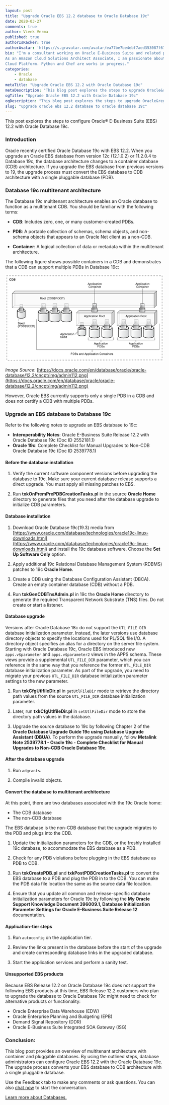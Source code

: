 ```yaml
---
layout: post
title: "Upgrade Oracle EBS 12.2 database to Oracle Database 19c"
date: 2020-03-27
comments: true
author: Vivek Verma
published: true
authorIsRacker: true
authorAvatar: 'https://s.gravatar.com/avatar/ea77be7be4ebf7aed353087f677104be'
bio: "I'm a consultant working on Oracle E-Business Suite and related products.
As an Amazon Cloud Solutions Architect Associate, I am passionate about the
Cloud Platform. Python and Chef are works in progress."
categories:
    - Oracle
    - database
metaTitle: "Upgrade Oracle EBS 12.2 with Oracle Database 19c"
metaDescription: "This blog post explores the steps to upgrade Oracle&reg; E-Business Suite (EBS) 12.2 with Oracle Database 19c."
ogTitle: "Upgrade Oracle EBS 12.2 with Oracle Database 19c"
ogDescription: "This blog post explores the steps to upgrade Oracle&reg; E-Business Suite (EBS) 12.2 with Oracle Database 19c."
slug: "upgrade oracle ebs 12.2 database to oracle database 19c" 
---
```

This post explores the steps to configure Oracle&reg; E-Business Suite (EBS)
12.2 with Oracle Database 19c.

<!--more-->

### Introduction

Oracle recently certified Oracle Database 19c with EBS 12.2. When you upgrade an
Oracle EBS database from version 12c (12.1.0.2) or 11.2.0.4 to Database 19c, the
database architecture changes to a container database (CDB) architecture. If you
upgrade the EBS database from previous versions to 19, the upgrade process must
convert the EBS database to CDB architecture with a single pluggable database
(PDB).

### Database 19c multitenant architecture

The Database 19c multitenant architecture enables an Oracle database to function
as a multitenant CDB. You should be familiar with the following terms:

- **CDB**: Includes zero, one, or many customer-created PDBs.

- **PDB**: A portable collection of schemas, schema objects, and non-schema
  objects that appears to an Oracle Net client as a non-CDB.

- **Container**: A logical collection of data or metadata within the multitenant
  architecture.

The following figure shows possible containers in a CDB and demonstrates that a
CDB can support multiple PDBs in Database 19c:

![](Picture1.png)

*Image Source*: [https://docs.oracle.com/en/database/oracle/oracle-database/12.2/cncpt/img/admin112.png](https://docs.oracle.com/en/database/oracle/oracle-database/12.2/cncpt/img/admin112.png)

However, Oracle EBS currently supports only a single PDB in a CDB and does not
certify a CDB with multiple PDBs.

### Upgrade an EBS database to Database 19c

Refer to the following notes to upgrade an EBS database to 19c:

- **Interoperability Notes**: Oracle E-Business Suite Release 12.2 with Oracle
  Database 19c (Doc ID 2552181.1)
- **Oracle 19c**: Complete Checklist for Manual Upgrades to Non-CDB Oracle
  Database 19c (Doc ID 2539778.1)

#### Before the database installation

1. Verify the current software component versions before upgrading the database
   to 19c. Make sure your current database release supports a direct upgrade.
   You must apply all missing patches to EBS.

2. Run **txkOnPremPrePDBCreationTasks.pl** in the source **Oracle Home**
   directory to generate files that you need after the database upgrade to
   initialize CDB parameters.

#### Database installation

1. Download Oracle Database 19c(19.3) media from
   [https://www.oracle.com/database/technologies/oracle19c-linux-downloads.html](https://www.oracle.com/database/technologies/oracle19c-linux-downloads.html)
   and install the 19c database software. Choose the **Set Up Software Only**
   option.

2. Apply additional 19c Relational Database Management System (RDBMS) patches to
   19c **Oracle Home**.

3. Create a CDB using the Database Configuration Assistant (DBCA). Create an
   empty container database (CDB) without a PDB.

4. Run **txkGenCDBTnsAdmin.pl** in 19c the **Oracle Home** directory to
   generate the required Transparent Network Substrate (TNS) files. Do not
   create or start a listener.

#### Database upgrade

Versions after Oracle Database 18c do not support the `UTL_FILE_DIR` database
initialization parameter. Instead, the later versions use database directory
objects to specify the locations used for PL/SQL file I/O. A directory object
specifies an alias for a directory on the server file system. Starting with
Oracle Database 19c, Oracle EBS introduced new `apps.v$parameter` and
`apps.v$parameter2` views in the APPS schema. These views provide a supplemental
`UTL_FILE_DIR` parameter, which you can reference in the same way that you
reference the former `UTL_FILE_DIR` database initialization parameter. As part
of the upgrade, you need to migrate your previous `UTL_FILE_DIR` database
initialization parameter settings to the new parameter.

1. Run  **txkCfgUtlfileDir.pl** in `getUtlFileDir` mode to retrieve the
   directory path values from the source `UTL_FILE_DIR` database initialization
   parameter.

2. Later, run **txkCfgUtlfileDir.pl** in `setUtlFileDir` mode to store the
   directory path values in the database.

3. Upgrade the source database to 19c by following Chapter 2 of the
   **Oracle Database Upgrade Guide 19c using Database Upgrade Assistant (DBUA)**.
   To perform the upgrade manually, follow **Metalink Note 2539778.1 - Oracle 19c -
   Complete Checklist for Manual Upgrades to Non-CDB Oracle Database 19c**.

#### After the database upgrade

1. Run `adgrants`.

2. Compile invalid objects.

#### Convert the database to multitenant architecture

At this point, there are two databases associated with the 19c Oracle home:

- The CDB database
- The non-CDB database

The EBS database is the non-CDB database that the upgrade migrates to the PDB
and plugs into the CDB.

1. Update the initialization parameters for the CDB, or the freshly installed
   19c database, to accommodate the EBS database as a PDB.

2. Check for any PDB violations before plugging in the EBS database as PDB to CDB.

3. Run **txkCreatePDB.pl** and **txkPostPDBCreationTasks.pl** to convert the EBS
   database to a PDB and plug the PDB in to the CDB. You can make the PDB data
   file location the same as the source data file location.

4. Ensure that you update all common and release-specific database initialization
   parameters for Oracle 19c by following the **My Oracle Support Knowledge
   Document 396009.1, Database Initialization Parameter Settings for Oracle
   E-Business Suite Release 12** documentation.

#### Application-tier steps

1. Run `autoconfig` on the application tier.

2. Review the links present in the database before the start of the upgrade and
   create corresponding database links in the upgraded database.

3. Start the application services and perform a sanity test.

#### Unsupported EBS products

Because EBS Release 12.2 on Oracle Database 19c does not support the following
EBS products at this time, EBS Release 12.2 customers who plan to upgrade the
database to Oracle Database 19c might need to check for alternative products or
functionality:

- Oracle Enterprise Data Warehouse (EDW)
- Oracle Enterprise Planning and Budgeting (EPB)
- Demand Signal Repository (DDR)
- Oracle E-Business Suite Integrated SOA Gateway (ISG)

### Conclusion:

This blog post provides an overview of multitenant architecture with container
and pluggable databases. By using the outlined steps, database administrators
can configure Oracle EBS 12.2 with the Oracle Database 19c. The upgrade process
converts your EBS database to CDB architecture with a single pluggable database.

Use the Feedback tab to make any comments or ask questions. You can also
[chat now](https://www.rackspace.com/#chat) to start the conversation.

<a class="cta purple" id="cta" href="https://www.rackspace.com/dba-services">Learn more about Databases.</a>
